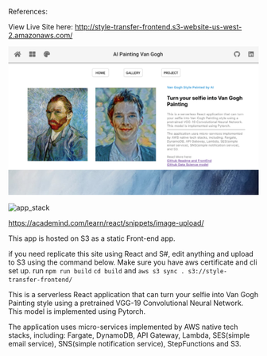 References:

View Live Site here:
http://style-transfer-frontend.s3-website-us-west-2.amazonaws.com/


![app_front_page](github_readme_images/app_front_page.png)

![app_stack]("github_readme_images/app_stack.png")


https://academind.com/learn/react/snippets/image-upload/

This app is hosted on S3 as a static Front-end app.

if you need replicate this site using React and S#,
 edit anything and upload to S3 using the command below. Make sure you 
 have aws certificate and cli set up.
run `npm run build` 
`cd build`
and `aws s3 sync . s3://style-transfer-frontend/`

This is a serverless React application that can turn your selfie into Van Gogh Painting style using a pretrained VGG-19 Convolutional Neural Network. This model is implemented using Pytorch.

The application uses micro-services implemented by AWS native tech stacks, including: Fargate, DynamoDB, API Gateway, Lambda, SES(simple email service), SNS(simple notification service), StepFunctions and S3.